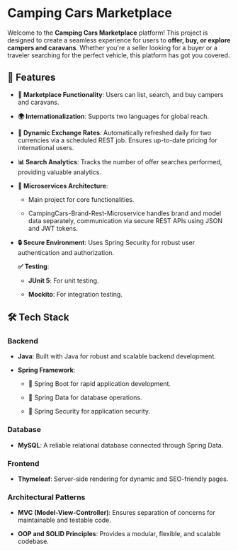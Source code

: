 Camping Cars Marketplace
============================

Welcome to the **Camping Cars Marketplace** platform! This project is designed to create a seamless experience for users to **offer, buy, or explore campers and caravans**. Whether you're a seller looking for a buyer or a traveler searching for the perfect vehicle, this platform has got you covered.

🚀 Features
-----------

*   **🛒 Marketplace Functionality**: Users can list, search, and buy campers and caravans.
    
*   **🌍 Internationalization**: Supports two languages for global reach.
    
*   **💱 Dynamic Exchange Rates**: Automatically refreshed daily for two currencies via a scheduled REST job. Ensures up-to-date pricing for international users.
    
*   **📊 Search Analytics**: Tracks the number of offer searches performed, providing valuable analytics.
    
*   **🔗 Microservices Architecture**:
    
    *   Main project for core functionalities.
        
    *   CampingCars-Brand-Rest-Microservice handles brand and model data separately, communication via secure REST APIs using JSON and JWT tokens.
        
*   **🔒 Secure Environment**: Uses Spring Security for robust user authentication and authorization.
  
    **✅ Testing**:
    
    *   **JUnit 5**: For unit testing.
        
    *   **Mockito**: For integration testing.
    

🛠 Tech Stack
-------------

### Backend

*   **Java**: Built with Java for robust and scalable backend development.
    
*   **Spring Framework**:
    
    *   🌱 Spring Boot for rapid application development.
        
    *   📂 Spring Data for database operations.
        
    *   🔐 Spring Security for application security.
        

### Database

*   **MySQL**: A reliable relational database connected through Spring Data.
    

### Frontend

*   **Thymeleaf**: Server-side rendering for dynamic and SEO-friendly pages.
    

### Architectural Patterns

*   **MVC (Model-View-Controller)**: Ensures separation of concerns for maintainable and testable code.
    
*   **OOP and SOLID Principles**: Provides a modular, flexible, and scalable codebase.
    
